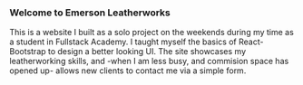 ### Welcome to Emerson Leatherworks

This is a website I built as a solo project on the weekends during my time as a student in Fullstack Academy. 
I taught myself the basics of React-Bootstrap to design a better looking UI.
The site showcases my leatherworking skills, and -when I am less busy, and commision space has opened up- allows new clients to contact me via a simple form. 
